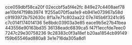 cce059dbf58ca20f
02eccbf5a5f4e2fc
849e27c4408aef78
ae10bf47f98b3974
1f255a070f5aa1e9
eb941e073967a58d
c9193972b752630c
8f1a7e71c802aa22
07e745b6f3241c95
c7c014f174014136
5e8bdc03903a3e85
eace9b5e27b41bea
443556e90163bd35
36138eadc6839ca5
f47f1eccfde7eec0
7247c29e30758236
9c28383c0f3a18ef
b20aa1854cb99149
f59b65546ad880a8
3e1e716da305a8d1
